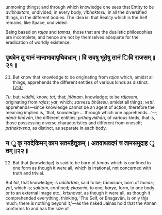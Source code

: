 unmoving things; and through which knowledge one sees that Entity to be *avibhaktam*, undivided; in every body, *vibhaktesu*, in all the diversified things, in the different bodies. The idea is: that Reality which is the Self remains, like Space, undivided.

Being based on *rajas* and *tamas*, those that are the dualistic philosophies are incomplete, and hence are not by themselves adequate for the eradication of worldly existence.

## पृथवेन तु यानं नानाभावापृथिवधान्। वेि सवषु भूतेषु तानं िवि राजसम्॥२१॥

21. But know that knowledge to be originating from *rajas* which, amidst all things, apprehends the different entities of various kinds as distinct. [\(213\)](#page--1-0)

*Tu*, but; *viddhi*, know; *tat*, that; *jñānam*, knowledge; to be *rājasam*, originating from *rajas*; *yat*, which; *sarvesu bhūtesu*, amidst all things; *vetti*, apprehends—since knowledge cannot be an agent of action, therefore the meaning implied is, 'that, knowledge ... through which one apprehends...'—; *nānā-bhāvān*, the different entities; *prthagvidhān*, of various kinds, that is, those possessing diverse characteristics and different from oneself; *prthaktvena*, as distinct, as separate in each body.

## य ु कृ नवदेकिमन् काय सतमहैतुकम्। अतवाथवदपं च तामसमुदाह ृ तम्॥२२॥

22. But that (knowledge) is said to be born of *tamas* which is confined to one form as though it were all, which is irrational, not concerned with truth and trivial.

But *tat*, that knowledge; is *udāhrtam*, said to be; *tāmasam*, born of *tamas*; *yat*, which is; *saktam*, confined; *ekasmin*, to one; *kārye*, form, to one body or to an external image etc., *krtsnavat*, as though it were all, as though it comprehended everything, thinking, 'The Self, or Bhagavān, is only this much; there is nothing beyond it,'—as the naked Jainas hold that the Ātman conforms to and has the size of